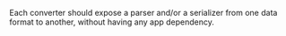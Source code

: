 Each converter should expose a parser and/or a serializer from one data format to another, without having any app dependency.
